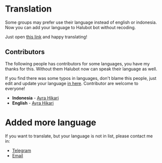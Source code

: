 # Translation

Some groups may prefer use their language instead of english or indonesia.
Now you can add your language to Halubot bot without recoding.

Just open [this link](https://www.transifex.com/halubot-bot/halubot-translation/dashboard/) and happy translating!

## Contributors

The following people has contributors for some languages, you have my thanks for this.
Without them Halubot now can speak their language as well.

If you find there was some typos in languages, don't blame this people, just edit and update your language [in here](https://www.transifex.com/halubot-bot/halubot-translation/dashboard/).
Contributor are welcome to everyone!

-   **Indonesia** - [Ayra Hikari](https://telegram.me/AyraHikari)
-   **English** - [Ayra Hikari](https://telegram.me/AyraHikari)

# Added more language

If you want to translate, but your language is not in list, please contact me in:

-   [Telegram](https://telegram.me/AyraHikari)
-   [Email](mailto:ayrahikari@linuxmail.org)

